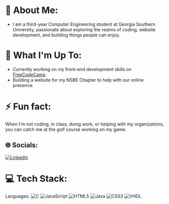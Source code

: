 # 💫 About Me:
* I am a third-year Computer Engineering student at Georgia Southern University, passionate about exploring the realms of coding, website development, and building things people can enjoy.

# 🚀 What I'm Up To:
* Currently working on my front-end development skills on [FreeCodeCamp](https://www.freecodecamp.org/).
* Building a website for my NSBE Chapter to help with our online presence.

# ⚡ Fun fact:
When I'm not coding, in class, doing work, or helping with my organizations, you can catch me at the golf course working on my game.

## 🌐 Socials:
[![LinkedIn](https://img.shields.io/badge/LinkedIn-%230077B5.svg?logo=linkedin&logoColor=white)](https://www.linkedin.com/in/jaylenmonroe/)

# 💻 Tech Stack:
Languages: ![C](https://img.shields.io/badge/c-%2300599C.svg?style=for-the-badge&logo=c&logoColor=white) ![JavaScript](https://img.shields.io/badge/javascript-%23323330.svg?style=for-the-badge&logo=javascript&logoColor=%23F7DF1E) ![HTML5](https://img.shields.io/badge/html5-%23E34F26.svg?style=for-the-badge&logo=html5&logoColor=white) ![Java](https://img.shields.io/badge/java-%23ED8B00.svg?style=for-the-badge&logo=openjdk&logoColor=white) ![CSS3](https://img.shields.io/badge/css3-%231572B6.svg?style=for-the-badge&logo=css3&logoColor=white) ![VHDL](https://camo.githubusercontent.com/5906ce06dbe7fa4d37858b22a4a2168a9a428eea846e1e1905df5363b6c55773/68747470733a2f2f696d672e736869656c64732e696f2f62616467652f5648444c2d2532333443373039442e7376673f7374796c653d666f722d7468652d6261646765266c6f676f3d56266c6f676f436f6c6f723d7768697465)
